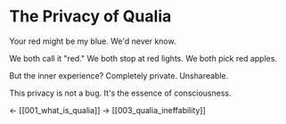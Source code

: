 # The Privacy of Qualia

Your red might be my blue.
We'd never know.

We both call it "red."
We both stop at red lights.
We both pick red apples.

But the inner experience?
Completely private.
Unshareable.

This privacy is not a bug.
It's the essence of consciousness.

← [[001_what_is_qualia]]
→ [[003_qualia_ineffability]]